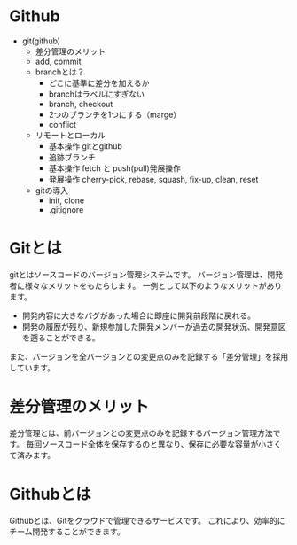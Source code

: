 # Github

- git(github)
    - 差分管理のメリット
    - add, commit
    - branchとは？
        - どこに基準に差分を加えるか
        - branchはラベルにすぎない
        - branch, checkout
        - 2つのブランチを1つにする（marge）
        - conflict
    - リモートとローカル
        - 基本操作 gitとgithub
        - 追跡ブランチ
        - 基本操作 fetch と push(pull)発展操作 
        - 発展操作 cherry-pick, rebase, squash, fix-up, clean, reset
    - gitの導入
        - init, clone
        - .gitignore

# Gitとは
gitとはソースコードのバージョン管理システムです。
バージョン管理は、開発者に様々なメリットをもたらします。
一例として以下のようなメリットがあります。
- 開発内容に大きなバグがあった場合に即座に開発前段階に戻れる。
- 開発の履歴が残り、新規参加した開発メンバーが過去の開発状況、開発意図を遡ることができる。

また、バージョンを全バージョンとの変更点のみを記録する「差分管理」を採用しています。

# 差分管理のメリット
差分管理とは、前バージョンとの変更点のみを記録するバージョン管理方法です。
毎回ソースコード全体を保存するのと異なり、保存に必要な容量が小さくて済みます。

# Githubとは
Githubとは、Gitをクラウドで管理できるサービスです。
これにより、効率的にチーム開発することができます。

